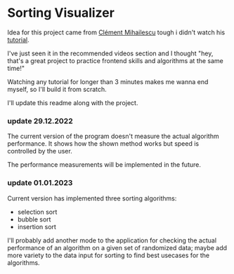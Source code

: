 # Sorting Visualizer

Idea for this project came from [Clément Mihailescu](https://www.youtube.com/@clem/videos) tough i didn't watch his [tutorial](https://www.youtube.com/watch?v=pFXYym4Wbkc).

I've just seen it in the recommended videos section and I thought "hey, that's a great project to practice frontend skills and algorithms at the same time!"

Watching any tutorial for longer than 3 minutes makes me wanna end myself, so I'll build it from scratch.

I'll update this readme along with the project.

### update 29.12.2022

The current version of the program doesn't measure the actual algorithm performance. It shows how the shown method works but speed is controlled by the user.

The performance measurements will be implemented in the future.

### update 01.01.2023

Current version has implemented three sorting algorithms:

- selection sort
- bubble sort
- insertion sort

I'll probably add another mode to the application for checking the actual performance of an algorithm on a given set of randomized data; maybe add more variety to the data input for sorting to find best usecases for the algorithms.
